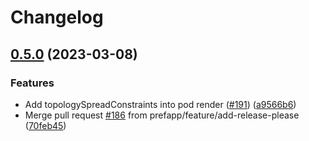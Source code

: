 # Changelog

## [0.5.0](https://github.com/prefapp/prefapp-helm/compare/prefapp-helm-v0.4.1...prefapp-helm-v0.5.0) (2023-03-08)


### Features

* Add topologySpreadConstraints into pod render ([#191](https://github.com/prefapp/prefapp-helm/issues/191)) ([a9566b6](https://github.com/prefapp/prefapp-helm/commit/a9566b6408cc1d976eb54082c849eb58676c6953))
* Merge pull request [#186](https://github.com/prefapp/prefapp-helm/issues/186) from prefapp/feature/add-release-please ([70feb45](https://github.com/prefapp/prefapp-helm/commit/70feb458cc90e90dd3b6219f465cd7bb3de42da8))
